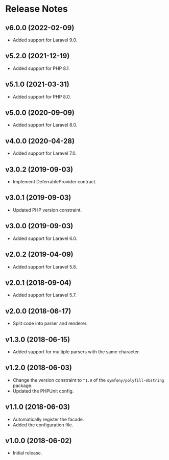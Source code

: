 # Release Notes

## v6.0.0 (2022-02-09)

- Added support for Laravel 9.0.

## v5.2.0 (2021-12-19)

- Added support for PHP 8.1.

## v5.1.0 (2021-03-31)

- Added support for PHP 8.0.

## v5.0.0 (2020-09-09)

- Added support for Laravel 8.0.

## v4.0.0 (2020-04-28)

- Added support for Laravel 7.0.

## v3.0.2 (2019-09-03)

- Implement DeferrableProvider contract.

## v3.0.1 (2019-09-03)

- Updated PHP version constraint.

## v3.0.0 (2019-09-03)

- Added support for Laravel 6.0.

## v2.0.2 (2019-04-09)

- Added support for Laravel 5.8.

## v2.0.1 (2018-09-04)

- Added support for Laravel 5.7.

## v2.0.0 (2018-06-17)

- Split code into parser and renderer.

## v1.3.0 (2018-06-15)

- Added support for multiple parsers with the same character.

## v1.2.0 (2018-06-03)

- Change the version constraint to `^1.0` of the `symfony/polyfill-mbstring` package.
- Updated the PHPUnit config.

## v1.1.0 (2018-06-03)

- Automatically register the facade.
- Added the configuration file.

## v1.0.0 (2018-06-02)

- Initial release.
